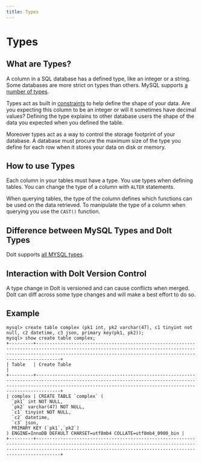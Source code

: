 ```yaml
---
title: Types
---
```


# Types

## What are Types?

A column in a SQL database has a defined type, like an integer or a string. Some databases are more strict on types than others. MySQL supports [a number of types](https://dev.mysql.com/doc/refman/8.0/en/data-types.html).

Types act as built in [constraints](./constraints.md) to help define the shape of your data. Are you expecting this column to be an integer or will it sometimes have decimal values? Defining the type explains to other database users the shape of the data you expected when you defined the table.

Moreover types act as a way to control the storage footprint of your database. A database must procure the maximum size of the type you define for each row when it stores your data on disk or memory.

## How to use Types

Each column in your tables must have a type. You use types when defining tables. You can change the type of a column with `ALTER` statements.

When querying tables, the type of the column defines which functions can be used on the data retrieved. To manipulate the type of a column when querying you use the `CAST()` function.

## Difference between MySQL Types and Dolt Types

Dolt supports [all MYSQL types](../../../reference/sql/sql-support/data-description.md#data-types).

## Interaction with Dolt Version Control

A type change in Dolt is versioned and can cause conflicts when merged. Dolt can diff across some type changes and will make a best effort to do so.

## Example
```
mysql> create table complex (pk1 int, pk2 varchar(47), c1 tinyint not null, c2 datetime, c3 json, primary key(pk1, pk2));
mysql> show create table complex;
+---------+---------------------------------------------------------------------------------------------------------------------------------------------------------------------------------------------------------------------------+
| Table   | Create Table                                                                                                                                                                                                                     |
+---------+---------------------------------------------------------------------------------------------------------------------------------------------------------------------------------------------------------------------------+
| complex | CREATE TABLE `complex` (
  `pk1` int NOT NULL,
  `pk2` varchar(47) NOT NULL,
  `c1` tinyint NOT NULL,
  `c2` datetime,
  `c3` json,
  PRIMARY KEY (`pk1`,`pk2`)
) ENGINE=InnoDB DEFAULT CHARSET=utf8mb4 COLLATE=utf8mb4_0900_bin |
+---------+---------------------------------------------------------------------------------------------------------------------------------------------------------------------------------------------------------------------------+
```